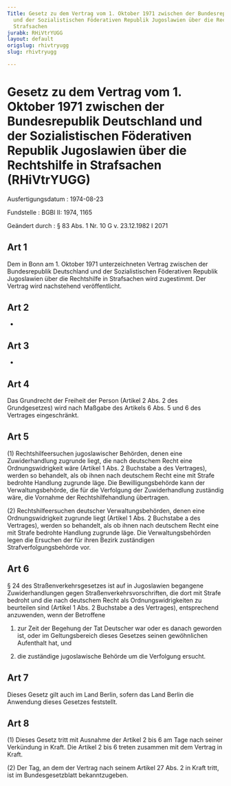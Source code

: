 ```yaml
---
Title: Gesetz zu dem Vertrag vom 1. Oktober 1971 zwischen der Bundesrepublik Deutschland
  und der Sozialistischen Föderativen Republik Jugoslawien über die Rechtshilfe in
  Strafsachen
jurabk: RHiVtrYUGG
layout: default
origslug: rhivtryugg
slug: rhivtryugg

---
```


# Gesetz zu dem Vertrag vom 1. Oktober 1971 zwischen der Bundesrepublik Deutschland und der Sozialistischen Föderativen Republik Jugoslawien über die Rechtshilfe in Strafsachen (RHiVtrYUGG)

Ausfertigungsdatum
:   1974-08-23

Fundstelle
:   BGBl II: 1974, 1165

Geändert durch
:   § 83 Abs. 1 Nr. 10 G v. 23.12.1982 I 2071

## Art 1

Dem in Bonn am 1. Oktober 1971 unterzeichneten Vertrag zwischen der
Bundesrepublik Deutschland und der Sozialistischen Föderativen
Republik Jugoslawien über die Rechtshilfe in Strafsachen wird
zugestimmt. Der Vertrag wird nachstehend veröffentlicht.

## Art 2

-

## Art 3

-

## Art 4

Das Grundrecht der Freiheit der Person (Artikel 2 Abs. 2 des
Grundgesetzes) wird nach Maßgabe des Artikels 6 Abs. 5 und 6 des
Vertrages eingeschränkt.

## Art 5

(1) Rechtshilfeersuchen jugoslawischer Behörden, denen eine
Zuwiderhandlung zugrunde liegt, die nach deutschem Recht eine
Ordnungswidrigkeit wäre (Artikel 1 Abs. 2 Buchstabe a des Vertrages),
werden so behandelt, als ob ihnen nach deutschem Recht eine mit Strafe
bedrohte Handlung zugrunde läge. Die Bewilligungsbehörde kann der
Verwaltungsbehörde, die für die Verfolgung der Zuwiderhandlung
zuständig wäre, die Vornahme der Rechtshilfehandlung übertragen.

(2) Rechtshilfeersuchen deutscher Verwaltungsbehörden, denen eine
Ordnungswidrigkeit zugrunde liegt (Artikel 1 Abs. 2 Buchstabe a des
Vertrages), werden so behandelt, als ob ihnen nach deutschem Recht
eine mit Strafe bedrohte Handlung zugrunde läge. Die
Verwaltungsbehörden legen die Ersuchen der für ihren Bezirk
zuständigen Strafverfolgungsbehörde vor.

## Art 6

§ 24 des Straßenverkehrsgesetzes ist auf in Jugoslawien begangene
Zuwiderhandlungen gegen Straßenverkehrsvorschriften, die dort mit
Strafe bedroht und die nach deutschem Recht als Ordnungswidrigkeiten
zu beurteilen sind (Artikel 1 Abs. 2 Buchstabe a des Vertrages),
entsprechend anzuwenden, wenn der Betroffene

1.  zur Zeit der Begehung der Tat Deutscher war oder es danach geworden
    ist, oder im Geltungsbereich dieses Gesetzes seinen gewöhnlichen
    Aufenthalt hat, und


2.  die zuständige jugoslawische Behörde um die Verfolgung ersucht.

## Art 7

Dieses Gesetz gilt auch im Land Berlin, sofern das Land Berlin die
Anwendung dieses Gesetzes feststellt.

## Art 8

(1) Dieses Gesetz tritt mit Ausnahme der Artikel 2 bis 6 am Tage nach
seiner Verkündung in Kraft. Die Artikel 2 bis 6 treten zusammen mit
dem Vertrag in Kraft.

(2) Der Tag, an dem der Vertrag nach seinem Artikel 27 Abs. 2 in Kraft
tritt, ist im Bundesgesetzblatt bekanntzugeben.

